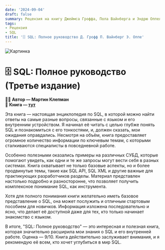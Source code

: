 ```yaml
---
date: '2024-09-04'
draft: false
summary: Рецензия на книгу Джеймса Гроффа, Пола Вайнберга и Эндрю Оппеля - SQL:Полное руководство
tags:
- Рецензия
- SQL
title: '🗄 SQL: Полное руководство Д. Грофф П. Вайнберг Э. Оппе'
---
```


![Картинка](http://localhost:1313/images/posts/image_26.jpg)

# 🗄 SQL: Полное руководство (Третье издание)

🧍‍♂️ **Автор — Мартин Клепман**\
📕 **Книга — [тут](https://t.me/c/2238954094/11)**

Эта книга — настоящая энциклопедия по SQL, в которой можно найти ответы на самые разные вопросы, связанные с языком и его внутренним устройством. Я начинал её читать с целью глубже понять SQL и познакомиться с его тонкостями, и, должен сказать, мои ожидания оправдались. Несмотря на объём, книга предоставляет огромное количество информации по ключевым темам, с которыми сталкиваются специалисты в повседневной работе.

Особенно полезными оказались примеры на различных СУБД, которые помогают увидеть, как одни и те же запросы могут вести себя в разных системах. Книга охватывает не только базовые аспекты, но и более продвинутые темы, такие как SQL API, SQL XML и другие важные для практикующих разработчиков разделы. Материал представлен настолько подробно и разносторонне, что позволяет получить комплексное понимание SQL, как инструмента.

Хотя для полного понимания книги желательно иметь базовое представление о SQL, она может послужить и отличным стартовым пособием для новичков. Информация изложена последовательно и ясно, что делает её доступной даже для тех, кто только начинает знакомство с языком.

В итоге, "SQL: Полное руководство" — это интересная и полезная книга, которая значительно расширила мои знания о SQL и его внутренней работе. Оценка — 9/10. Книга действительно заслуживает внимания, и я рекомендую её всем, кто хочет углубиться в мир SQL.
